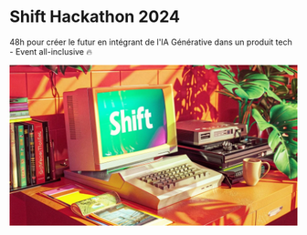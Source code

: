 
# Shift Hackathon 2024

48h pour créer le futur en intégrant de l'IA Générative dans un produit tech - Event all-inclusive 🔥

![](./assets/header.webp)
